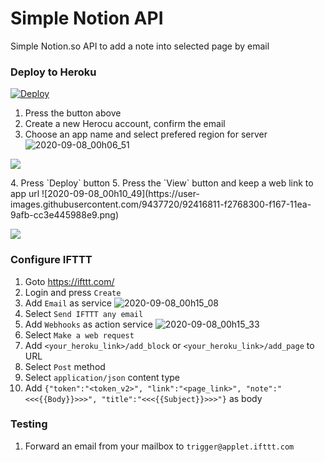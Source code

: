 # Simple Notion API
Simple Notion.so API to add a note into selected page by email

### Deploy to Heroku
[![Deploy](https://www.herokucdn.com/deploy/button.svg)](https://heroku.com/deploy)

1. Press the button above
2. Create a new Herocu account, confirm the email
3. Choose an app name and select prefered region for server
![2020-09-08_00h06_51](https://user-images.githubusercontent.com/9437720/92416668-416fe880-f167-11ea-9ede-ed1b96b5b158.png)
<p align="left">
  <img src="https://user-images.githubusercontent.com/9437720/92416668-416fe880-f167-11ea-9ede-ed1b96b5b158.png" />
</p>
4. Press `Deploy` button
5. Press the `View` button and keep a web link to app url
![2020-09-08_00h10_49](https://user-images.githubusercontent.com/9437720/92416811-f2768300-f167-11ea-9afb-cc3e445988e9.png)
<p align="left">
  <img src="https://user-images.githubusercontent.com/9437720/92416811-f2768300-f167-11ea-9afb-cc3e445988e9.png" />
</p>

### Configure IFTTT
1. Goto https://ifttt.com/
2. Login and press `Create`
3. Add `Email` as service
![2020-09-08_00h15_08](https://user-images.githubusercontent.com/9437720/92417016-c7d8fa00-f168-11ea-8540-710a9c979cb2.png)
4. Select `Send IFTTT any email`
5. Add `Webhooks` as action service
![2020-09-08_00h15_33](https://user-images.githubusercontent.com/9437720/92417019-cc051780-f168-11ea-960d-7878b75244ed.png)
6. Select `Make a web request`
7. Add `<your_heroku_link>/add_block` or `<your_heroku_link>/add_page` to URL
8. Select `Post` method
9. Select `application/json` content type
10. Add `{"token":"<token_v2>", "link":"<page_link>", "note":"<<<{{Body}}>>>", "title":"<<<{{Subject}}>>>"}` as body

### Testing
1. Forward an email from your mailbox to `trigger@applet.ifttt.com`
